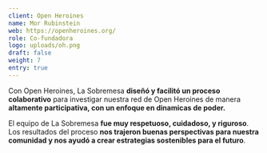 ```yaml
---
client: Open Heroines
name: Mor Rubinstein
web: https://openheroines.org/
role: Co-fundadora
logo: uploads/oh.png
draft: false
weight: 7
entry: true
---
```


Con Open Heroines, La Sobremesa **diseñó y facilitó un proceso colaborativo** para investigar nuestra red de Open Heroines de manera **altamente participativa, con un enfoque en dinamicas de poder.**

El equipo de La Sobremesa **fue muy respetuoso, cuidadoso, y riguroso**. Los resultados del proceso **nos trajeron buenas perspectivas para nuestra comunidad y nos ayudó a crear estrategias sostenibles para el futuro**.